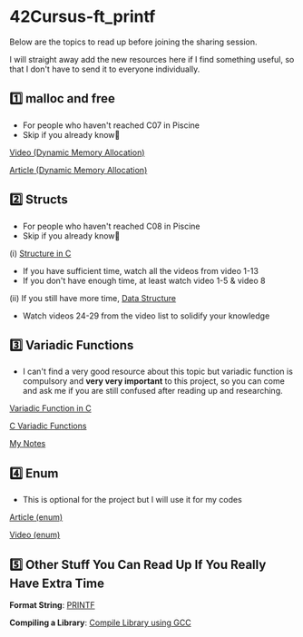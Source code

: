 # 42Cursus-ft_printf
Below are the topics to read up before joining the sharing session.

I will straight away add the new resources here if I find something useful, so that I don't have to send it to everyone individually.

## :one: **malloc and free** 
- For people who haven't reached C07 in Piscine
- Skip if you already know:grimacing:

[Video (Dynamic Memory Allocation)](https://www.youtube.com/watch?v=xDVC3wKjS64)

[Article (Dynamic Memory Allocation)](https://www.geeksforgeeks.org/dynamic-memory-allocation-in-c-using-malloc-calloc-free-and-realloc/)

## :two: **Structs** 
- For people who haven't reached C08 in Piscine
- Skip if you already know:grimacing: 

(i) [Structure in C](https://www.youtube.com/watch?v=zmRxC7gYw-g&list=PLBlnK6fEyqRiteqwlMLXYtZ16xXDR7MO0)
- If you have sufficient time, watch all the videos from video 1-13
- If you don't have enough time, at least watch video 1-5 & video 8

(ii) If you still have more time, [Data Structure](https://www.youtube.com/watch?v=16P51olKuzk&list=PLBlnK6fEyqRj9lld8sWIUNwlKfdUoPd1Y&index=25)
- Watch videos 24-29 from the video list to solidify your knowledge

## :three:  **Variadic Functions** 
- I can't find a very good resource about this topic but variadic function is compulsory and **very very important** to this project, so you can come and ask me if you are still confused after reading up and researching.

[Variadic Function in C](https://medium.com/swlh/variadic-function-in-c-programming-d3632315a48e)

[C Variadic Functions](https://www.thegeekstuff.com/2017/05/c-variadic-functions/)

[My Notes](https://github.com/kaizhelim/42Cursus-ft_printf/blob/main/variadic_functions.md)

## :four: **Enum** 
- This is optional for the project but I will use it for my codes

[Article (enum)](https://www.geeksforgeeks.org/enumeration-enum-c/)

[Video (enum)](https://www.youtube.com/watch?v=lWzZ2l5n81c)

## :five:  Other Stuff You Can Read Up If You Really Have Extra Time

**Format String**: [PRINTF](https://en.wikipedia.org/wiki/Printf_format_string)

**Compiling a Library**: [Compile Library using GCC](https://stackoverflow.com/questions/14919366/how-to-compile-library-on-c-using-gcc)
